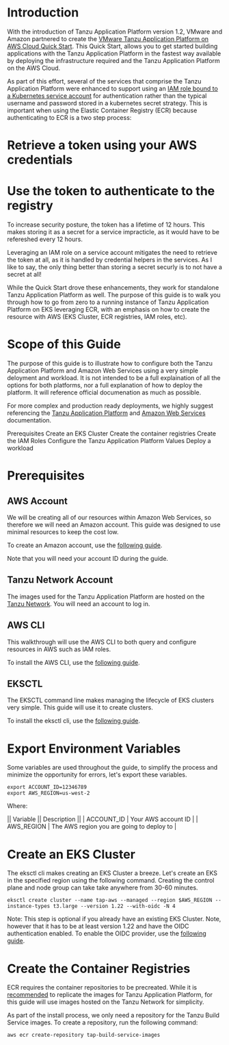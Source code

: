 # Introduction

With the introduction of Tanzu Application Platform version 1.2, VMware and Amazon partnered to create the [VMware Tanzu Application Platform on AWS Cloud Quick Start](https://aws.amazon.com/quickstart/architecture/vmware-tanzu-application-platform/).  This Quick Start, allows you to get started building applications with the Tanzu Application Platform in the fastest way available by deploying the infrastructure required and the Tanzu Application Platform on the AWS Cloud.

As part of this effort, several of the services that comprise the Tanzu Application Platform were enhanced to support using an [IAM role bound to a Kubernetes service account](https://docs.aws.amazon.com/eks/latest/userguide/iam-roles-for-service-accounts.html) for authentication rather than the typical username and password stored in a kubernetes secret strategy.  This is important when using the Elastic Container Registry (ECR) because authenticating to ECR is a two step process:  

# Retrieve a token using your AWS credentials
# Use the token to authenticate to the registry  

To increase security posture, the token has a lifetime of 12 hours.  This makes storing it as a secret for a service impracticle, as it would have to be refereshed every 12 hours.

Leveraging an IAM role on a service account mitigates the need to retrieve the token at all, as it is handled by credential helpers in the services.  As I like to say, the only thing better than storing a secret securly is to not have a secret at all!

While the Quick Start drove these enhancements, they work for standalone Tanzu Application Platform as well.  The purpose of this guide is to walk you through how to go from zero to a running instance of Tanzu Application Platform on EKS leveraging ECR, with an emphasis on how to create the resource with AWS (EKS Cluster, ECR registries, IAM roles, etc).

# Scope of this Guide

The purpose of this guide is to illustrate how to configure both the Tanzu Application Platform and Amazon Web Services using a very simple deloyment and workload.  It is not intended to be a full explaination of all the options for both platforms, nor a full explanation of how to deploy the platform.  It will reference official documenation as much as possible.

For more complex and production ready deployments, we highly suggest referencing the [Tanzu Application Platform](https://docs.vmware.com/en/VMware-Tanzu-Application-Platform/index.html) and [Amazon Web Services](https://docs.aws.amazon.com/) documentation.

Prerequisites
Create an EKS Cluster
Create the container registries
Create the IAM Roles
Configure the Tanzu Application Platform Values
Deploy a workload

# Prerequisites

## AWS Account

We will be creating all of our resources within Amazon Web Services, so therefore we will need an Amazon account.  This guide was designed to use minimal resources to keep the cost low.

To create an Amazon account, use the [following guide](https://aws.amazon.com/premiumsupport/knowledge-center/create-and-activate-aws-account/).

Note that you will need your account ID during the guide.

## Tanzu Network Account

The images used for the Tanzu Application Platform are hosted on the [Tanzu Network](https://network.pivotal.io/).  You will need an account to log in.

## AWS CLI

This walkthrough will use the AWS CLI to both query and configure resources in AWS such as IAM roles.

To install the AWS CLI, use the [following guide](https://docs.aws.amazon.com/cli/latest/userguide/getting-started-install.html).

## EKSCTL

The EKSCTL command line makes managing the lifecycle of EKS clusters very simple.  This guide will use it to create clusters.

To install the eksctl cli, use the [following guide](https://eksctl.io/introduction/#installation).

# Export Environment Variables

Some variables are used throughout the guide, to simplify the process and minimize the opportunity for errors, let's export these variables.

```
export ACCOUNT_ID=12346789
export AWS_REGION=us-west-2
```

Where:

|| Variable || Description ||
| ACCOUNT_ID | Your AWS account ID |
| AWS_REGION | The AWS region you are going to deploy to |


# Create an EKS Cluster

The eksctl cli makes creating an EKS Cluster a breeze.  Let's create an EKS in the specified region using the following command.  Creating the control plane and node group can take  take anywhere from 30-60 minutes. 

```
eksctl create cluster --name tap-aws --managed --region $AWS_REGION --instance-types t3.large --version 1.22 --with-oidc -N 4
```

Note: This step is optional if you already have an existing EKS Cluster.  Note, however that it has to be at least version 1.22 and have the OIDC authentication enabled.  To enable the OIDC provider, use the [following guide](https://docs.aws.amazon.com/eks/latest/userguide/enable-iam-roles-for-service-accounts.html).

# Create the Container Registries

ECR requires the container repositories to be precreated.   While it is [recommended](https://docs.vmware.com/en/VMware-Tanzu-Application-Platform/1.2/tap/GUID-install.html#relocate-images-to-a-registry-0) to replicate the images for Tanzu Application Platform, for this guide will use images hosted on the Tanzu Network for simplicity.

As part of the install process, we only need a repository for the Tanzu Build Service images.  To create a repository, run the following command:

```
aws ecr create-repository tap-build-service-images
```